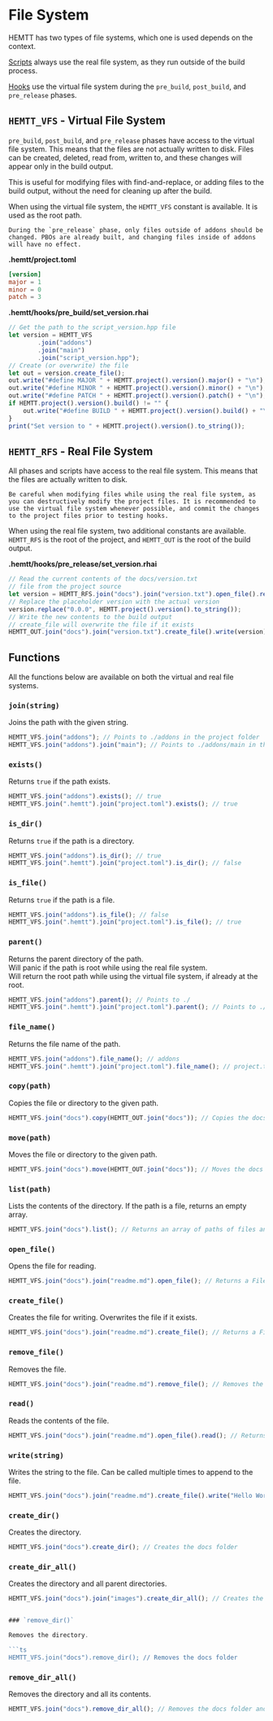 # File System

HEMTT has two types of file systems, which one is used depends on the context.

[Scripts](../scripts/index.md) always use the real file system, as they run outside of the build process.

[Hooks](../hooks/index.md) use the virtual file system during the `pre_build`, `post_build`, and `pre_release` phases.

## `HEMTT_VFS` - Virtual File System

`pre_build`, `post_build`, and `pre_release` phases have access to the virtual file system. This means that the files are not actually written to disk. Files can be created, deleted, read from, written to, and these changes will appear only in the build output.

This is useful for modifying files with find-and-replace, or adding files to the build output, without the need for cleaning up after the build.

When using the virtual file system, the `HEMTT_VFS` constant is available. It is used as the root path.

```admonish warning
During the `pre_release` phase, only files outside of addons should be changed. PBOs are already built, and changing files inside of addons will have no effect.
```

**.hemtt/project.toml**

```toml
[version]
major = 1
minor = 0
patch = 3
```

**.hemtt/hooks/pre_build/set_version.rhai**

```ts
// Get the path to the script_version.hpp file
let version = HEMTT_VFS
        .join("addons")
        .join("main")
        .join("script_version.hpp");
// Create (or overwrite) the file
let out = version.create_file();
out.write("#define MAJOR " + HEMTT.project().version().major() + "\n");
out.write("#define MINOR " + HEMTT.project().version().minor() + "\n");
out.write("#define PATCH " + HEMTT.project().version().patch() + "\n");
if HEMTT.project().version().build() != "" {
    out.write("#define BUILD " + HEMTT.project().version().build() + "\n");
}
print("Set version to " + HEMTT.project().version().to_string());
```

## `HEMTT_RFS` - Real File System

All phases and scripts have access to the real file system. This means that the files are actually written to disk.

```admonish danger
Be careful when modifying files while using the real file system, as you can destructively modify the project files. It is recommended to use the virtual file system whenever possible, and commit the changes to the project files prior to testing hooks.
```

When using the real file system, two additional constants are available. `HEMTT_RFS` is the root of the project, and `HEMTT_OUT` is the root of the build output.

**.hemtt/hooks/pre_release/set_version.rhai**

```ts
// Read the current contents of the docs/version.txt
// file from the project source
let version = HEMTT_RFS.join("docs").join("version.txt").open_file().read();
// Replace the placeholder version with the actual version
version.replace("0.0.0", HEMTT.project().version().to_string());
// Write the new contents to the build output
// create_file will overwrite the file if it exists
HEMTT_OUT.join("docs").join("version.txt").create_file().write(version);
```

## Functions

All the functions below are available on both the virtual and real file systems.

### `join(string)`

Joins the path with the given string.

```ts
HEMTT_VFS.join("addons"); // Points to ./addons in the project folder
HEMTT_VFS.join("addons").join("main"); // Points to ./addons/main in the project folder
```

### `exists()`

Returns `true` if the path exists.

```ts
HEMTT_VFS.join("addons").exists(); // true
HEMTT_VFS.join(".hemtt").join("project.toml").exists(); // true
```

### `is_dir()`

Returns `true` if the path is a directory.

```ts
HEMTT_VFS.join("addons").is_dir(); // true
HEMTT_VFS.join(".hemtt").join("project.toml").is_dir(); // false
```

### `is_file()`

Returns `true` if the path is a file.

```ts
HEMTT_VFS.join("addons").is_file(); // false
HEMTT_VFS.join(".hemtt").join("project.toml").is_file(); // true
```

### `parent()`

Returns the parent directory of the path.  
Will panic if the path is root while using the real file system.  
Will return the root path while using the virtual file system, if already at the root.

```ts
HEMTT_VFS.join("addons").parent(); // Points to ./
HEMTT_VFS.join(".hemtt").join("project.toml").parent(); // Points to ./.hemtt
```

### `file_name()`

Returns the file name of the path.

```ts
HEMTT_VFS.join("addons").file_name(); // addons
HEMTT_VFS.join(".hemtt").join("project.toml").file_name(); // project.toml
```

### `copy(path)`

Copies the file or directory to the given path.

```ts
HEMTT_VFS.join("docs").copy(HEMTT_OUT.join("docs")); // Copies the docs folder to the build output
```

### `move(path)`

Moves the file or directory to the given path.

```ts
HEMTT_VFS.join("docs").move(HEMTT_OUT.join("docs")); // Moves the docs folder to the build output
```

### `list(path)`

Lists the contents of the directory. If the path is a file, returns an empty array.

```ts
HEMTT_VFS.join("docs").list(); // Returns an array of paths of files and directories in the docs folder
```

### `open_file()`

Opens the file for reading.

```ts
HEMTT_VFS.join("docs").join("readme.md").open_file(); // Returns a File object
```

### `create_file()`

Creates the file for writing. Overwrites the file if it exists.

```ts
HEMTT_VFS.join("docs").join("readme.md").create_file(); // Returns a File object
```

### `remove_file()`

Removes the file.

```ts
HEMTT_VFS.join("docs").join("readme.md").remove_file(); // Removes the file
```

### `read()`

Reads the contents of the file.

```ts
HEMTT_VFS.join("docs").join("readme.md").open_file().read(); // Returns a string containing the contents of the file
```

### `write(string)`

Writes the string to the file. Can be called multiple times to append to the file.

```ts
HEMTT_VFS.join("docs").join("readme.md").create_file().write("Hello World!"); // Writes "Hello World!" to the file
```

### `create_dir()`

Creates the directory.

```ts
HEMTT_VFS.join("docs").create_dir(); // Creates the docs folder
```

### `create_dir_all()`

Creates the directory and all parent directories.

```ts
HEMTT_VFS.join("docs").join("images").create_dir_all(); // Creates the images folder and the docs folder if they don't exist


### `remove_dir()`

Removes the directory.

```ts
HEMTT_VFS.join("docs").remove_dir(); // Removes the docs folder
```

### `remove_dir_all()`

Removes the directory and all its contents.

```ts
HEMTT_VFS.join("docs").remove_dir_all(); // Removes the docs folder and all its contents
```

